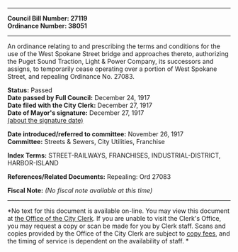 * * * * *  
  
**Council Bill Number: [](#h0)[](#h2)27119**   
**Ordinance Number: 38051**  
  
* * * * *  
  
An ordinance relating to and prescribing the terms and conditions for the use of the West Spokane Street bridge and approaches thereto, authorizing the Puget Sound Traction, Light & Power Company, its successors and assigns, to temporarily cease operating over a portion of West Spokane Street, and repealing Ordinance No. 27083.  
  
**Status:** Passed   
**Date passed by Full Council:** December 24, 1917   
**Date filed with the City Clerk:** December 27, 1917   
**Date of Mayor's signature:** December 27, 1917   
[(about the signature date)](/~public/approvaldate.htm)   
  
  
**Date introduced/referred to committee:** November 26, 1917   
**Committee:** Streets & Sewers, City Utilities, Franchise   
  
**Index Terms:** STREET-RAILWAYS, FRANCHISES, INDUSTRIAL-DISTRICT, HARBOR-ISLAND  
  
**References/Related Documents:** Repealing: Ord 27083  
  
**Fiscal Note:** *(No fiscal note available at this time)*  
  
* * * * *  
  
*No text for this document is available on-line. You may view this document at [the Office of the City Clerk](http://www.seattle.gov/leg/clerk/contactUs.htm). If you are unable to visit the Clerk's Office, you may request a copy or scan be made for you by Clerk staff. Scans and copies provided by the Office of the City Clerk are subject to [copy fees](http://clerk.seattle.gov/~public/clerkfees.htm), and the timing of service is dependent on the availability of staff. *  
  
  
